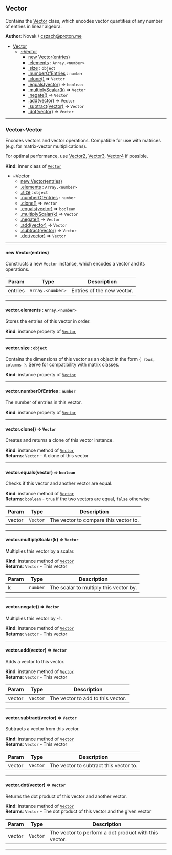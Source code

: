 <a name="module_Vector"></a>

## Vector
Contains the [Vector](#module_Vector..Vector) class, which encodes vector
quantities of any number of entries in linear algebra.

**Author**: Novak / <cszach@proton.me>  

* [Vector](#module_Vector)
    * [~Vector](#module_Vector..Vector)
        * [new Vector(entries)](#new_module_Vector..Vector_new)
        * [.elements](#module_Vector..Vector+elements) : <code>Array.&lt;number&gt;</code>
        * [.size](#module_Vector..Vector+size) : <code>object</code>
        * [.numberOfEntries](#module_Vector..Vector+numberOfEntries) : <code>number</code>
        * [.clone()](#module_Vector..Vector+clone) ⇒ <code>Vector</code>
        * [.equals(vector)](#module_Vector..Vector+equals) ⇒ <code>boolean</code>
        * [.multiplyScalar(k)](#module_Vector..Vector+multiplyScalar) ⇒ <code>Vector</code>
        * [.negate()](#module_Vector..Vector+negate) ⇒ <code>Vector</code>
        * [.add(vector)](#module_Vector..Vector+add) ⇒ <code>Vector</code>
        * [.subtract(vector)](#module_Vector..Vector+subtract) ⇒ <code>Vector</code>
        * [.dot(vector)](#module_Vector..Vector+dot) ⇒ <code>Vector</code>


* * *

<a name="module_Vector..Vector"></a>

### Vector~Vector
Encodes vectors and vector operations. Compatible for use with matrices (e.g.
for matrix-vector multiplications).

For optimal performance, use [Vector2](./Vector2#module_Vector2..Vector2),
[Vector3](./Vector3#module_Vector3..Vector3), [Vector4](./Vector4#module_Vector4..Vector4) if possible.

**Kind**: inner class of [<code>Vector</code>](#module_Vector)  

* [~Vector](#module_Vector..Vector)
    * [new Vector(entries)](#new_module_Vector..Vector_new)
    * [.elements](#module_Vector..Vector+elements) : <code>Array.&lt;number&gt;</code>
    * [.size](#module_Vector..Vector+size) : <code>object</code>
    * [.numberOfEntries](#module_Vector..Vector+numberOfEntries) : <code>number</code>
    * [.clone()](#module_Vector..Vector+clone) ⇒ <code>Vector</code>
    * [.equals(vector)](#module_Vector..Vector+equals) ⇒ <code>boolean</code>
    * [.multiplyScalar(k)](#module_Vector..Vector+multiplyScalar) ⇒ <code>Vector</code>
    * [.negate()](#module_Vector..Vector+negate) ⇒ <code>Vector</code>
    * [.add(vector)](#module_Vector..Vector+add) ⇒ <code>Vector</code>
    * [.subtract(vector)](#module_Vector..Vector+subtract) ⇒ <code>Vector</code>
    * [.dot(vector)](#module_Vector..Vector+dot) ⇒ <code>Vector</code>


* * *

<a name="new_module_Vector..Vector_new"></a>

#### new Vector(entries)
Constructs a new `Vector` instance, which encodes a vector and its
operations.


| Param | Type | Description |
| --- | --- | --- |
| entries | <code>Array.&lt;number&gt;</code> | Entries of the new vector. |


* * *

<a name="module_Vector..Vector+elements"></a>

#### vector.elements : <code>Array.&lt;number&gt;</code>
Stores the entries of this vector in order.

**Kind**: instance property of [<code>Vector</code>](#module_Vector..Vector)  

* * *

<a name="module_Vector..Vector+size"></a>

#### vector.size : <code>object</code>
Contains the dimensions of this vector as an object in the
form `{ rows, columns }`. Serve for compatibility with matrix classes.

**Kind**: instance property of [<code>Vector</code>](#module_Vector..Vector)  

* * *

<a name="module_Vector..Vector+numberOfEntries"></a>

#### vector.numberOfEntries : <code>number</code>
The number of entries in this vector.

**Kind**: instance property of [<code>Vector</code>](#module_Vector..Vector)  

* * *

<a name="module_Vector..Vector+clone"></a>

#### vector.clone() ⇒ <code>Vector</code>
Creates and returns a clone of this vector instance.

**Kind**: instance method of [<code>Vector</code>](#module_Vector..Vector)  
**Returns**: <code>Vector</code> - A clone of this vector  

* * *

<a name="module_Vector..Vector+equals"></a>

#### vector.equals(vector) ⇒ <code>boolean</code>
Checks if this vector and another vector are equal.

**Kind**: instance method of [<code>Vector</code>](#module_Vector..Vector)  
**Returns**: <code>boolean</code> - `true` if the two vectors are equal, `false` otherwise  

| Param | Type | Description |
| --- | --- | --- |
| vector | <code>Vector</code> | The vector to compare this vector to. |


* * *

<a name="module_Vector..Vector+multiplyScalar"></a>

#### vector.multiplyScalar(k) ⇒ <code>Vector</code>
Multiplies this vector by a scalar.

**Kind**: instance method of [<code>Vector</code>](#module_Vector..Vector)  
**Returns**: <code>Vector</code> - This vector  

| Param | Type | Description |
| --- | --- | --- |
| k | <code>number</code> | The scalar to multiply this vector by. |


* * *

<a name="module_Vector..Vector+negate"></a>

#### vector.negate() ⇒ <code>Vector</code>
Multiplies this vector by -1.

**Kind**: instance method of [<code>Vector</code>](#module_Vector..Vector)  
**Returns**: <code>Vector</code> - This vector  

* * *

<a name="module_Vector..Vector+add"></a>

#### vector.add(vector) ⇒ <code>Vector</code>
Adds a vector to this vector.

**Kind**: instance method of [<code>Vector</code>](#module_Vector..Vector)  
**Returns**: <code>Vector</code> - This vector  

| Param | Type | Description |
| --- | --- | --- |
| vector | <code>Vector</code> | The vector to add to this vector. |


* * *

<a name="module_Vector..Vector+subtract"></a>

#### vector.subtract(vector) ⇒ <code>Vector</code>
Subtracts a vector from this vector.

**Kind**: instance method of [<code>Vector</code>](#module_Vector..Vector)  
**Returns**: <code>Vector</code> - This vector  

| Param | Type | Description |
| --- | --- | --- |
| vector | <code>Vector</code> | The vector to subtract this vector to. |


* * *

<a name="module_Vector..Vector+dot"></a>

#### vector.dot(vector) ⇒ <code>Vector</code>
Returns the dot product of this vector and another vector.

**Kind**: instance method of [<code>Vector</code>](#module_Vector..Vector)  
**Returns**: <code>Vector</code> - The dot product of this vector and the given vector  

| Param | Type | Description |
| --- | --- | --- |
| vector | <code>Vector</code> | The vector to perform a dot product with this vector. |


* * *


